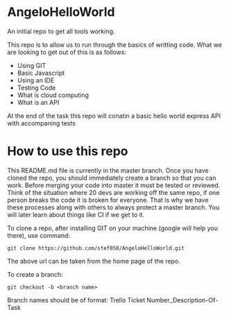 # AngeloHelloWorld
An initial repo to get all tools working.

This repo is to allow us to run through the basics of writting code. What we are looking to get out of this is as follows:

* Using GIT
* Basic Javascript
* Using an IDE
* Testing Code
* What is cloud computing
* What is an API

At the end of the task this repo will conatin a basic hello world express API with accompaning tests

# How to use this repo

This README.md file is currently in the master branch. Once you have cloned the repo, you should immediately create a branch
so that you can work. Before merging your code into master it must be tested or reviewed. Think of the situation where 20 devs are working off the same repo, if one person breaks the code it is broken for everyone. That is why we have these processes along with others to always protect a master branch. You will later learn about things like CI if we get to it.

To clone a repo, after installing GIT on your machine (google will help you there), use command:

`git clone https://github.com/stef050/AngeloHelloWorld.git`

The above url can be taken from the home page of the repo.

To create a branch:

`git checkout -b <branch name>`

Branch names should be of format:
Trello Ticket Number_Description-Of-Task

